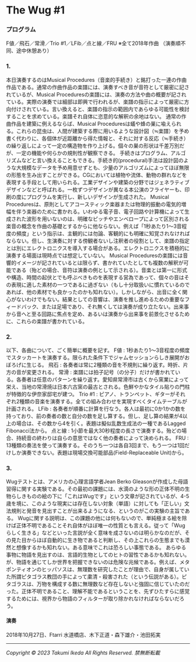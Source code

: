 # The Wug #1

### プログラム
F値／飛石／常滑／Trio #1／LFib／点と線／FRU
※全て2018年作曲
（演奏順不同、途中休憩あり）

### 1.
本日演奏するのはMusical Procedures（音楽的手続き）と銘打った一連の作曲作品である。通常の作曲作品の楽譜には、演奏すべき音が音符として厳密に記されているが、Musical Proceduresの楽譜には、演奏の方法や曲の概要が記されている。実際の演奏では細部は即興で行われるが、楽譜の指示によって厳密に方向付けされている。言い換えると、楽譜の指示の範囲内であらゆる可能性を検討することを求めている。楽譜それ自体に恣意的な解釈の余地はない。
通常の作曲作品を建築に例えるならば、Musical Proceduresは蟻や蜂の巣に喩えられる。これらの昆虫は、人間が建築する際に用いるような設計図（≒楽譜）を予め書く代わりに、各個体が近距離から得た情報と、それに対する反応（≒手続き）の繰り返しによって一定の構造物を作り上げる。個々の巣の形状は千差万別だが、一定の機能や何らかの規則性が観察できる。
手続きはプログラム、アルゴリズムなどと言い換えることもできる。手続き的(procedural)手法は設計図のような大規模なデータを予め用意せずとも、少量のアルゴリズムによってほぼ無限の形態を生み出すことができる。CGにおいては植物や流体、動物の群れなどを表現する手段として用いられる。工業デザインや建築の分野ではジェネラティブデザインなどと呼ばれる。一枚ずつデザインが異なる本公演のフライヤーも、印刷の度にプログラムを実行し、新しいデザインが生成された。
Musical Proceduresは、原則としてアコースティック楽器または物理的振動の電気的増幅を伴う楽器のために書かれる。いわゆる電子音、電子回路や計算機によって生成された波形を用いないのは、明確なピッチやエンベロープによって区別される楽音の概念を作曲の基礎とするからに他ならない。例えば「1秒あたり1～3音程度の頻度」という指示は、主観的には勿論、客観的にも明確に知覚されなければならない。但し、生演奏に対する傍観者ないし注釈者の役割として、楽譜の指定とは別にエレクトロニクスを導入する場合がある。エレクトロニクスを積極的に演奏する場面は現時点では想定していない。
Musical Proceduresの楽譜には音響的イメージが記されているとは限らず、書かれていたとしても複数の解釈が可能である（殆どの場合、音符は演奏の例として示される）。音楽とは第一に形式や構造、時間の起伏とでも呼ぶべきものを表現する営為であって、個々の音はその表現に適した素材の一つであるに過ぎない（もし十分取扱いに慣れているのであれば、他の素材でも良かったのかも知れない）。しかしながら、出音に全く関心がないわけでもない。結果としての音響は、演奏を推し進めるための重要なフィードバック、または足場であり、それ無くしては演奏が成り立たない。出来事から音へと至る回路に焦点を定め、あるいは演奏から出来事を前景化させるために、これらの楽譜が書かれている。

### 2.
以下、各曲について、ごく簡単に概要を記す。
F値 : 1秒あたり1～3音程度の頻度でスタッカートを演奏する。限られた条件下でジャムセッションらしき展開がおぼろげに生じる。
飛石 : 各奏者は常に2種類の音を不規則に繰り返す。時折、片方の音が変更される。
常滑 : 楽譜には拍子記号（の分子）だけが書かれている。各奏者は任意のパターンを繰り返す。愛知県常滑市は古くから窯業によって栄え、当地の常滑焼は日本六古窯の最古とされる。色鮮やかなタイル貼りの門柱が特徴的な伊奈家邸宅が建つ。
Trio #1 : ピアノ、トランペット、ギターがそれぞれ2種類の音楽を演奏する。全ての組み合わせを実現すべくタイムテーブルが計画される。
LFib : 各奏者が順番に計算を行なう。各人は最初に0か1かの数を持っており、前の奏者の数と自分の数を足し算する。但し、足し算の結果が4以上の場合は、その数から4を引く。表題は擬似乱数生成法の一種であるLagged Fibonacci法から。
点と線 : 1小節を最大30秒程度の長さで演奏する。殆どの場合、持続音の終わりは自らの意思ではなく他の奏者によって決められる。
FRU : 13種類の奏法を使って演奏する。そのうち一つは各自3回まで、もう一つは1回だけしか演奏できない。表題は現場交換可能部品(Field-Replaceable Unit)から。

### 3.
Wugテストとは、アメリカの心理言語学者Jean Berko Gleasonが作成した母語習得に関する実験である。その最初の課題には、水滴のような形の正体不明の生物らしきものの絵の下に「これはWugです」という文章が記されているが、4-5歳を境に、このような現実には存在しない対象（単語）に対しても「正しい」文法規則と発音を見出すことが出来るようになる、というのがこの実験の主旨である。
Wugに関する説明は、この課題の他には何もないので、単純極まる絵を除けば正体不明であることそれ自体がほぼ唯一の性質とも言える。従って「Wugらしく生きる」などといった言説が全く意味を成さないのは明らかなのだが、その見た目からほぼ自動的に生き物であると判断し、その上これらの生態までも漠然と想像するかも知れない。ある意味でこれは恐ろしい事態である。
あらゆる事物に物語を見出すのは、言語的生物としてのヒトの習性であるかも知れない。が、物語を通じてしか世界を把握できないのは危険な兆候である。例えば、メタポンティオンのヒッパソスは、無理数を研究したことが理由で、自身が属していた所謂ピタゴラス教団の手によって粛清・殺害された（という伝説がある）。ピタゴラスは、万物を構成する数に無理数など存在しないと強固に信じていたのだった。正体不明であること、理解不能であるということを、先ずひたすらに感覚するためには、視界から物語のフィルターが取り除かれなければならないだろう。

#### 演奏
2018年10月27日、Ftarri 水道橋店、木下正道・森下雄介・池田拓実

---
*Copyright © 2023 Takumi Ikeda All Rights Reserved. 禁無断転載*